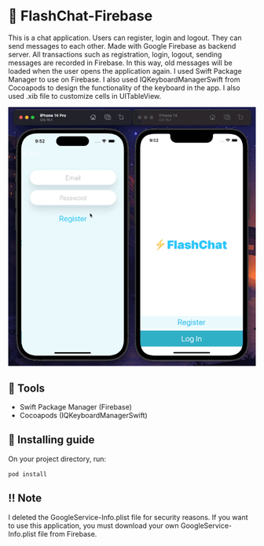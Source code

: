 # :dizzy: FlashChat-Firebase
This is a chat application. Users can register, login and logout. They can send messages to each other. Made with Google Firebase as backend server. All transactions such as registration, login, logout, sending messages are recorded in Firebase. In this way, old messages will be loaded when the user opens the application again. I used Swift Package Manager to use on Firebase. I also used IQKeyboardManagerSwift from Cocoapods to design the functionality of the keyboard in the app. I also used .xib file to customize cells in UITableView.

<p float="left">
<img width="666" src="/Udemy-Dr.Angela_Yu/Projects/015-Flash-Chat-Firebase/gif/preview.gif">
</p>

## :hammer: Tools

* Swift Package Manager (Firebase)
* Cocoapods (IQKeyboardManagerSwift)

## :rocket: Installing guide

On your project directory, run:

```
pod install
```

## :bangbang: Note
I deleted the GoogleService-Info.plist file for security reasons. If you want to use this application, you must download your own GoogleService-Info.plist file from Firebase.


